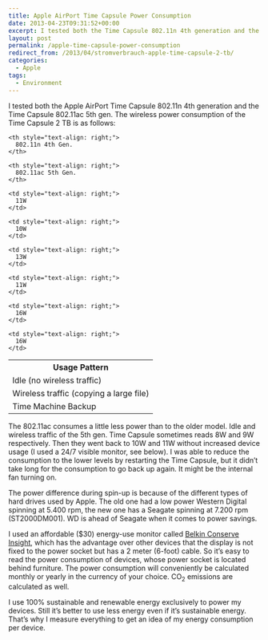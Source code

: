 ```yaml
---
title: Apple AirPort Time Capsule Power Consumption
date: 2013-04-23T09:31:52+00:00
excerpt: I tested both the Time Capsule 802.11n 4th generation and the Time Capsule 802.11ac. Measured power consumption is for the Time Capsule 2TB model.
layout: post
permalink: /apple-time-capsule-power-consumption
redirect_from: /2013/04/stromverbrauch-apple-time-capsule-2-tb/
categories:
  - Apple
tags:
  - Environment
---
```

I tested both the Apple AirPort Time Capsule 802.11n 4th generation and the Time Capsule 802.11ac 5th gen. The wireless power consumption of the Time Capsule 2 TB is as follows:

<table style="width: auto;">
  <tr>
    <th>
      Usage Pattern
    </th>
    
    <th style="text-align: right;">
      802.11n 4th Gen.
    </th>
    
    <th style="text-align: right;">
      802.11ac 5th Gen.
    </th>
  </tr>
  
  <tr>
    <td>
      Idle (no wireless traffic)
    </td>
    
    <td style="text-align: right;">
      11W
    </td>
    
    <td style="text-align: right;">
      10W
    </td>
  </tr>
  
  <tr>
    <td>
      Wireless traffic (copying a large file)
    </td>
    
    <td style="text-align: right;">
      13W
    </td>
    
    <td style="text-align: right;">
      11W
    </td>
  </tr>
  
  <tr>
    <td>
      Time Machine Backup
    </td>
    
    <td style="text-align: right;">
      16W
    </td>
    
    <td style="text-align: right;">
      16W
    </td>
  </tr>
</table>

The 802.11ac consumes a little less power than to the older model. Idle and wireless traffic of the 5th gen. Time Capsule sometimes reads 8W and 9W respectively. Then they went back to 10W and 11W without increased device usage (I used a 24/7 visible monitor, see below). I was able to reduce the consumption to the lower levels by restarting the Time Capsule, but it didn’t take long for the consumption to go back up again. It might be the internal fan turning on.

The power difference during spin-up is because of the different types of hard drives used by Apple. The old one had a low power Western Digital spinning at 5.400 rpm, the new one has a Seagate spinning at 7.200 rpm (ST2000DM001). WD is ahead of Seagate when it comes to power savings.

I used an affordable ($30) energy-use monitor called [Belkin Conserve Insight](https://www.belkin.com/conserve/insight/), which has the advantage over other devices that the display is not fixed to the power socket but has a 2 meter (6-foot) cable. So it’s easy to read the power consumption of devices, whose power socket is located behind furniture. The power consumption will conveniently be calculated monthly or yearly in the currency of your choice. CO<sub>2</sub> emissions are calculated as well.

I use 100% sustainable and renewable energy exclusively to power my devices. Still it’s better to use less energy even if it’s sustainable energy. That’s why I measure everything to get an idea of my energy consumption per device.